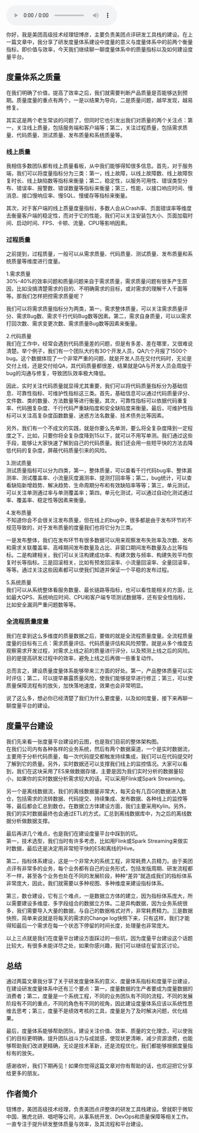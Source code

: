 <audio title="第136讲 _ 钮博彦：软件研发度量体系建设（二）" src="https://static001.geekbang.org/resource/audio/2c/57/2cc5d19e893c232f56e16982c62e9157.mp3" controls="controls"></audio> 
<p>你好，我是美团高级技术经理钮博彦，主要负责美团点评研发工具栈的建设。在上一篇文章中，我分享了研发度量体系建设中度量的意义与度量体系中的前两个衡量指标，即价值与效率，今天我们继续聊一聊度量体系中的质量指标以及如何建设度量平台。</p><h2>度量体系之质量</h2><p>在我们明确了价值，提高了效率之后，我们就需要判断产品质量是否能够达到预期。质量度量的重点有两个，一是以结果为导向，二是质量问题，越早发现，越易修复。</p><p>其实这是两个老生常谈的问题了，但同时它也引发出我们对质量的两个关注点：第一，关注线上质量，包括服务端和客户端等；第二，关注过程质量，包括需求质量、代码质量、测试质量、发布质量和系统质量等。</p><h3>线上质量</h3><p>我相信多数团队都有线上质量看板，从中我们能够得知很多信息。首先，对于服务端，我们可以将度量指标分为三类：第一，线上故障，以线上故障数、线上故障恢复时长、线上缺陷数等指标来衡量；第二，稳定性，以服务可用性、错误类型分布、错误率、报警数、错误数量等指标来衡量；第三，性能，以接口响应时间、慢消息、接口慢响应率、慢SQL、慢缓存等指标来衡量。</p><p>其次，对于客户端的线上质量度量指标，多数人会从Crash率、页面错误率等维度去衡量客户端的稳定性，而对于它的性能，我们可以关注安装包大小、页面加载时间、启动时间、FPS、卡顿、流量、CPU等影响因素。</p><!-- [[[read_end]]] --><h3>过程质量</h3><p>之前提到，过程质量，一般可以从需求质量、代码质量、测试质量、发布质量和系统质量等维度进行度量。</p><p>1.需求质量<br>
30%-40%的效率问题和质量问题来自于需求质量，需求质量问题有很多产生原因，比如没搞清楚需求的目的、不明确需求的目标，或对需求的理解千人千面等等。那我们怎样把控需求质量呢？</p><p>我们可以将需求质量指标分为两类，第一，需求整体质量，可以关注需求质量评分、需求Bug数、需求千行代码Bug数等因素。第二，需求自身质量，可以以需求打回次数、需求变更次数、需求质量Bug数等因素来衡量。</p><p>2.代码质量<br>
我们在工作中，经常会遇到代码质量差的问题，但是有多差、差在哪里，又很难说清楚。举个例子，我们有一个团队大约有30个开发人员，QA六个月报了1500个bug。这个数据体现了一个非常严重的问题，就是开发人员在交付代码时，无论是交付上线，还是交付给QA，其代码质量都很差，结果就是QA与开发人员会周旋于bug的沟通与修复，导致团队效率极大降低。</p><p>因此，实时关注代码质量就显得尤其重要，我们可以将代码质量指标分为基础信息、可靠性指标、可维护性指标这三类。首先，基础信息可以通过代码质量评分、文件数、类的数量、方法数量等进行衡量。其次，可靠性指标可以依据代码重复率、代码圈复杂度、千行代码严重缺陷度和安全缺陷度来衡量。最后，可维护性指标可以关注高复杂度函数数量、迷惑方法名数量、技术债务比等因素。</p><p>另外，我们有一个不成文的实践，就是你要么先单测，要么将全复杂度降到一定程度之下，比如，只要你将全复杂度降到15以下，就可以不用写单测。我们通过这些手段，能够让大家快速了解到自己的代码质量。我们还会用一些短平快的方法去降低代码的复杂度，屏蔽代码质量引来的风险。</p><p>3.测试质量<br>
测试质量指标可以分为四类，第一，整体质量，可以查看千行代码bug率、整体漏测率、测试覆盖率、小流量灰度漏测率、提测打回率等；第二，bug统计，可以查看缺陷新增趋势、解决趋势、生命周期分布和有效缺陷率等等；第三，单元测试，可以关注单测通过率与单测覆盖率；第四，单元化测试，可以通过自动化测试通过率、覆盖率、稳定性等因素来衡量。</p><p>4.发布质量<br>
不知道你会不会很关注发布质量，但在线上的bug中，很多都是由于发布环节的不规范导致的，对于发布质量的度量我们也将它分为三类。</p><p>一是发布整体，我们在发布环节有很多数据可以用来观察发布失败率及次数、发布和需求关联覆盖率、高峰期间发布数量及占比、非窗口期间发布数量及占比等指标。二是构建相关，我们可以关注构建成功率、构建次数与频率、构建失败平均恢复时长等指标。三是回滚相关，比如有预发回滚率、小流量回滚率、全量回滚率，等等。通过关注这些因素都可以使我们知道并保证一个平稳的发布过程。</p><p>5.系统质量<br>
我们可以从系统整体看服务数量、最长链路等指标，也可以看性能相关的方面，比如最大QPS、系统响应时间、CPU和客户端专项测试数据等，还有安全性指标，比如安全漏洞严重问题数等等。</p><h3>全流程质量度量</h3><p>我们在拿到这么多维度的质量数据之后，要做的就是全流程质量度量。全流程质量度量的目标有三点：需求质量评估、代码质量评估和风险预警。就是从多个维度去观察需求开发过程，对需求上线之前的质量进行评分，以及预测上线之后的风险。目的是提高研发过程中的效率，避免上线之后再做一些重复动作。</p><p>总而言之，建设质量度量体系能够带来三方面的好处。第一，产品整体质量可以实时评估；第二，可以提早暴露质量风险，使我们能够提早进行修正；第三，可以使质量保障流程有的放矢，加快落地速度，效果也会非常明显。</p><p>说了这么多，想必你已经清楚了我们为什么要度量，以及如何度量，接下来再聊一聊度量平台的建设。</p><h2>度量平台建设</h2><p>我们先来看一张度量平台建设的云图，也是我们目前的整体架构图。<br>
<img src="https://static001.geekbang.org/resource/image/b9/69/b96ff396da62b05b22642f3a2b6b9e69.jpg" alt=""><br>
在我们公司内有各种各样的业务系统，然后有两个数据渠道，一个是实时数据流，主要用于分析代码质量，每一次代码提交都触发持续集成，我们可以在代码提交时了解到它的质量。另外，实时数据还可以支撑我们线上的监控情况。大家可以看到，我们在这块采用了ES来做数据存储，主要是因为我们实时分析的数据量较小，如果你的实时数据分析需求较大的话，可以采用Flink或Spark Streaming。</p><p>另一个是离线数据流，我们的离线数据量非常大，每天会有几百G的数据进入数仓，包括需求的流转数据、代码提交、持续集成、发布数据、各种线上的监控等等，最后都会汇总到数仓。在数据立方体建设方面，我们主要采用Kylin。另外，我们的实时数据最终也会通过ETL的方式，汇总到离线数据库中，为之后的离线数据分析做数据支撑。</p><p>最后再讲几个难点，也是我们在建设度量平台中踩到的坑。<br>
第一，技术选型，我们当时有许多考虑，比如用Flink或Spark Streaming来做实时数据，最后还是决定用非常短平快的ES和离线的Hive。</p><p>第二，指标体系建设，这是一个非常大的系统工程，非常耗费人员精力。由于美团点评有非常多的业务，每个业务都有自己的业务形式，包括发版周期、研发流程都不一样，甚至各个业务也处在不同的发展阶段，种种“差异”就造成我们的指标体系非常庞大，因此，我们就需要以多种视图、多种维度来建设指标体系。</p><p>第三，数仓建设，它有三个难点，一是数据立方体的建立，因为指标体系庞大，所以需要建设多维度、多字段组合的数据立方体。二是异构数据，因为业务系统很多，我们需要导入大量的数据，与自己的数据格式对齐，非常耗费精力。三是数据快照，简单来说就是将每天的需求的Change log快照下来，只有这样，我们才能得知最后一个需求在每一个状态下停留的时间长度，处理量也非常庞大。</p><p>以上三点就是我们在度量平台建设方面踩过的一些坑，因为度量平台建设这个话题比较大，有很多未能详尽之处，如果你感兴趣，我们可以继续在留言区讨论。</p><h2>总结</h2><p>通过两篇文章我分享了关于研发度量体系的意义、度量体系指标和度量平台建设，在建设研发度量体系中还有三个要点：第一，度量数据的生产者要成为度量数据的消费者；第二，度量是一个系统工程，不同的业务团队有不同的流程，不同的发展阶段有不同的重点，不同的角色有不同的视角，因此建设度量体系应该以系统性思维去思考；第三，度量不是绩效考核的工具，度量是为了及时解决问题，优化结果。</p><p>最后，度量体系能够帮助团队，建设关注价值、效率、质量的文化理念，可以使我们的目标更明确，提升团队战斗力与成就感，使现状更清晰，减少资源浪费，也能够帮助我们改进更精确，无论是技术革新，还是流程优化，我们都能够根据度量指标有的放矢。</p><p>感谢收听，我们下期再见！如果你觉得这篇文章对你有帮助的话，也欢迎把它分享给更多的朋友。</p><h2>作者简介</h2><p>钮博彦，美团高级技术经理，负责美团点评整体的研发工具栈建设。曾就职于微软中国、雅虎北研、唱吧等公司，从事系统开发、DevOps和质量保障等相关工作。一直专注于提升研发整体质量与效率，及其流程和平台建设。</p><p></p>